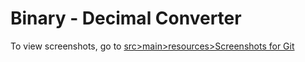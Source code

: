 <h1>Binary - Decimal Converter</h1>
<body>To view screenshots, go to <a href="https://github.com/EduardJipa/binary_converter/tree/master/src/main/resources/Screenshots%20for%20Git">src>main>resources>Screenshots for Git</a></body>